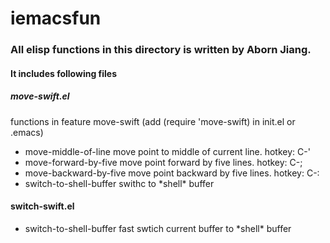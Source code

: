 iemacsfun
==========

### All elisp functions in this directory is written by Aborn Jiang.

#### It includes following files

##### move-swift.el
functions in feature move-swift (add (require 'move-swift) in init.el
or .emacs)

* move-middle-of-line  move point to middle of current line. hotkey: C-'  
* move-forward-by-five move point forward by five lines. hotkey: C-;
* move-backward-by-five move point backward by five lines. hotkey: C-:
* switch-to-shell-buffer swithc to \*shell\* buffer

#### switch-swift.el
* switch-to-shell-buffer fast swtich current buffer to \*shell\* buffer
